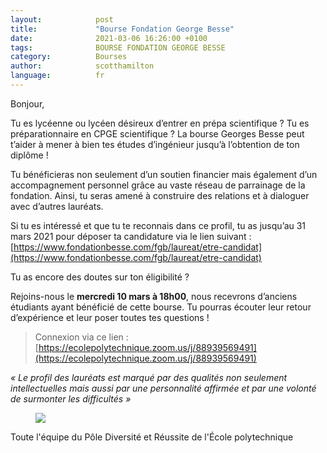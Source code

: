 ```yaml
---
layout:            post
title:             "Bourse Fondation George Besse"
date:              2021-03-06 16:26:00 +0100
tags:              BOURSE FONDATION GEORGE BESSE
category:          Bourses
author:            scotthamilton
language:          fr
---
```


Bonjour,

Tu es lycéenne ou lycéen désireux d’entrer en prépa scientifique ? Tu es préparationnaire en CPGE scientifique ? La bourse Georges Besse peut t’aider à mener à bien tes études d’ingénieur jusqu’à l’obtention de ton diplôme !

Tu bénéficieras non seulement d’un soutien financier mais également d’un accompagnement personnel grâce au vaste réseau de parrainage de la fondation. Ainsi, tu seras amené à construire des relations et à dialoguer avec d’autres lauréats.

Si tu es intéressé et que tu te reconnais dans ce profil, tu as jusqu’au 31 mars 2021 pour déposer ta candidature via le lien suivant : [https://www.fondationbesse.com/fgb/laureat/etre-candidat](https://www.fondationbesse.com/fgb/laureat/etre-candidat)

Tu as encore des doutes sur ton éligibilité ?

Rejoins-nous le **mercredi 10 mars à 18h00**, nous recevrons d’anciens étudiants ayant bénéficié de cette bourse. Tu pourras écouter leur retour d’expérience et leur poser toutes tes questions !

 > Connexion via ce lien : [https://ecolepolytechnique.zoom.us/j/88939569491](https://ecolepolytechnique.zoom.us/j/88939569491)


*« Le profil des lauréats est marqué par des qualités non seulement intellectuelles mais aussi par une personnalité affirmée et par une volonté de surmonter les difficultés »*

<div class="album">
   <figure>
      <img src="{{ "/media/img/BOURSE-GEORGE-BESSE/Georges-Besse.jpg" | absolute_url }}" />
   </figure>
</div>

Toute l'équipe du Pôle Diversité et Réussite de l'École polytechnique
